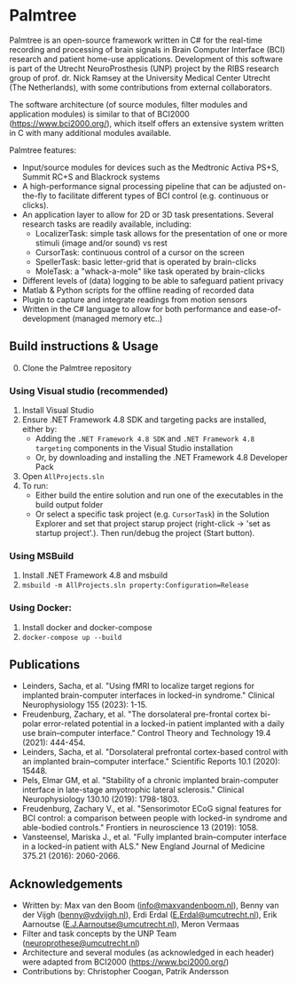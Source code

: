 # Palmtree
Palmtree is an open-source framework written in C# for the real-time recording and processing of brain signals in Brain Computer Interface (BCI) research and patient home-use applications.
Development of this software is part of the Utrecht NeuroProsthesis (UNP) project by the RIBS research group of prof. dr. Nick Ramsey at the University Medical Center Utrecht (The Netherlands), with some contributions from external collaborators.

The software architecture (of source modules, filter modules and application modules) is similar to that of BCI2000 (https://www.bci2000.org/), which itself offers an extensive system written in C with many additional modules available.

Palmtree features:
- Input/source modules for devices such as the Medtronic Activa PS+S, Summit RC+S and Blackrock systems
- A high-performance signal processing pipeline that can be adjusted on-the-fly to facilitate different types of BCI control (e.g. continuous or clicks).
- An application layer to allow for 2D or 3D task presentations. Several research tasks are readily available, including:
   - LocalizerTask: simple task allows for the presentation of one or more stimuli (image and/or sound) vs rest
   - CursorTask: continuous control of a cursor on the screen
   - SpellerTask: basic letter-grid that is operated by brain-clicks
   - MoleTask: a "whack-a-mole" like task operated by brain-clicks
- Different levels of (data) logging to be able to safeguard patient privacy
- Matlab & Python scripts for the offline reading of recorded data
- Plugin to capture and integrate readings from motion sensors
- Written in the C# language to allow for both performance and ease-of-development (managed memory etc..)


## Build instructions & Usage
0. Clone the Palmtree repository

### Using Visual studio (recommended)
1. Install Visual Studio
2. Ensure .NET Framework 4.8 SDK and targeting packs are installed, either by:
   - Adding the `.NET Framework 4.8 SDK` and `.NET Framework 4.8 targeting` components in the Visual Studio installation
   - Or, by downloading and installing the .NET Framework 4.8 Developer Pack
3. Open `AllProjects.sln`
4. To run:
   - Either build the entire solution and run one of the executables in the build output folder
   - Or select a specific task project (e.g. `CursorTask`) in the Solution Explorer and set that project starup project (right-click -> 'set as startup project'.). Then run/debug the project (Start button).

### Using MSBuild
1. Install .NET Framework 4.8 and msbuild
2. `msbuild -m AllProjects.sln property:Configuration=Release`

### Using Docker:
1. Install docker and docker-compose
2. `docker-compose up --build`


## Publications
- Leinders, Sacha, et al. "Using fMRI to localize target regions for implanted brain-computer interfaces in locked-in syndrome." Clinical Neurophysiology 155 (2023): 1-15.
- Freudenburg, Zachary, et al. "The dorsolateral pre-frontal cortex bi-polar error-related potential in a locked-in patient implanted with a daily use brain–computer interface." Control Theory and Technology 19.4 (2021): 444-454.
- Leinders, Sacha, et al. "Dorsolateral prefrontal cortex-based control with an implanted brain–computer interface." Scientific Reports 10.1 (2020): 15448.
- Pels, Elmar GM, et al. "Stability of a chronic implanted brain-computer interface in late-stage amyotrophic lateral sclerosis." Clinical Neurophysiology 130.10 (2019): 1798-1803.
- Freudenburg, Zachary V., et al. "Sensorimotor ECoG signal features for BCI control: a comparison between people with locked-in syndrome and able-bodied controls." Frontiers in neuroscience 13 (2019): 1058.
- Vansteensel, Mariska J., et al. "Fully implanted brain–computer interface in a locked-in patient with ALS." New England Journal of Medicine 375.21 (2016): 2060-2066.

## Acknowledgements

- Written by: Max van den Boom (info@maxvandenboom.nl), Benny van der Vijgh (benny@vdvijgh.nl), Erdi Erdal (E.Erdal@umcutrecht.nl), Erik Aarnoutse (E.J.Aarnoutse@umcutrecht.nl), Meron Vermaas
- Filter and task concepts by the UNP Team (neuroprothese@umcutrecht.nl)
- Architecture and several modules (as acknowledged in each header) were adapted from BCI2000 (https://www.bci2000.org/)
- Contributions by: Christopher Coogan, Patrik Andersson

